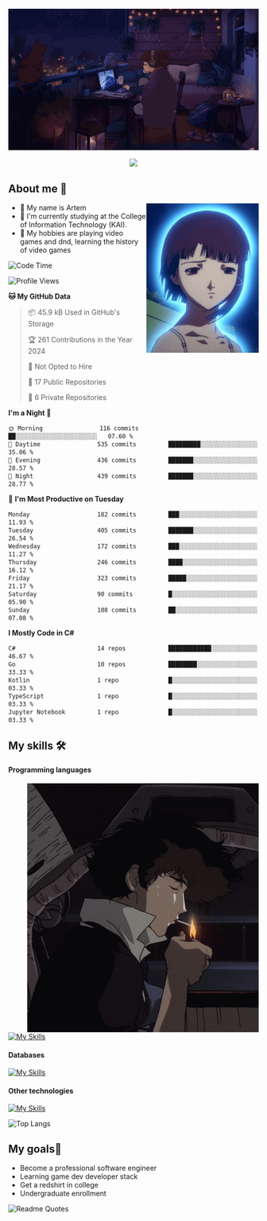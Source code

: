 <div align="center">
  <p>
    <img src="assets/lo-fi.gif">
  </p>
  <p>
    <img src="https://readme-typing-svg.herokuapp.com?color=%2336BCF7&lines=Welcome-to-my-profile&center=true&width=380&height=50&duration=4000&pause=1000">
  </p>
</div>

<div>
  <h2>About me 🚀</h2>
   <div align="center">
    <img src="assets/lain2.gif" align="right" height="300px">
  </div>
  <ul>
    <li>👨 My name is Artem</li>
    <li>🌱 I'm currently studying at the College of Information Technology (KAI).</li>
    <li>👾 My hobbies are playing video games and dnd, learning the history of video games </li>
  </ul>
</div>


<!--START_SECTION:waka-->
![Code Time](http://img.shields.io/badge/Code%20Time-161%20hrs%2024%20mins-blue)

![Profile Views](http://img.shields.io/badge/Profile%20Views-13-blue)

**🐱 My GitHub Data** 

> 📦 45.9 kB Used in GitHub's Storage 
 > 
> 🏆 261 Contributions in the Year 2024
 > 
> 🚫 Not Opted to Hire
 > 
> 📜 17 Public Repositories 
 > 
> 🔑 6 Private Repositories 
 > 
**I'm a Night 🦉** 

```text
🌞 Morning                116 commits         ██░░░░░░░░░░░░░░░░░░░░░░░   07.60 % 
🌆 Daytime                535 commits         █████████░░░░░░░░░░░░░░░░   35.06 % 
🌃 Evening                436 commits         ███████░░░░░░░░░░░░░░░░░░   28.57 % 
🌙 Night                  439 commits         ███████░░░░░░░░░░░░░░░░░░   28.77 % 
```
📅 **I'm Most Productive on Tuesday** 

```text
Monday                   182 commits         ███░░░░░░░░░░░░░░░░░░░░░░   11.93 % 
Tuesday                  405 commits         ███████░░░░░░░░░░░░░░░░░░   26.54 % 
Wednesday                172 commits         ███░░░░░░░░░░░░░░░░░░░░░░   11.27 % 
Thursday                 246 commits         ████░░░░░░░░░░░░░░░░░░░░░   16.12 % 
Friday                   323 commits         █████░░░░░░░░░░░░░░░░░░░░   21.17 % 
Saturday                 90 commits          █░░░░░░░░░░░░░░░░░░░░░░░░   05.90 % 
Sunday                   108 commits         ██░░░░░░░░░░░░░░░░░░░░░░░   07.08 % 
```


**I Mostly Code in C#** 

```text
C#                       14 repos            ████████████░░░░░░░░░░░░░   46.67 % 
Go                       10 repos            ████████░░░░░░░░░░░░░░░░░   33.33 % 
Kotlin                   1 repo              █░░░░░░░░░░░░░░░░░░░░░░░░   03.33 % 
TypeScript               1 repo              █░░░░░░░░░░░░░░░░░░░░░░░░   03.33 % 
Jupyter Notebook         1 repo              █░░░░░░░░░░░░░░░░░░░░░░░░   03.33 % 
```




<!--END_SECTION:waka-->

## My skills 🛠️
#### Programming languages
<div align="center">
  <img src="assets/bebop_smoke.gif" align="right" height="500px">
</div>


[![My Skills](https://skillicons.dev/icons?i=go,cs,python)](https://skillicons.dev)
#### Databases
[![My Skills](https://skillicons.dev/icons?i=mysql,mongodb,postgres)](https://skillicons.dev)
#### Other technologies
[![My Skills](https://skillicons.dev/icons?i=unity,docker,git,wasm,githubactions,kafka)](https://skillicons.dev)

![Top Langs](https://github-readme-stats.vercel.app/api/top-langs/?username=nifle3&layout=compact&theme=nord)


## My goals🚀
- Become a professional software engineer
- Learning game dev developer stack
- Get a redshirt in college
- Undergraduate enrollment

![Readme Quotes](https://quotes-github-readme.vercel.app/api?type=horizontal&theme=nord) 
